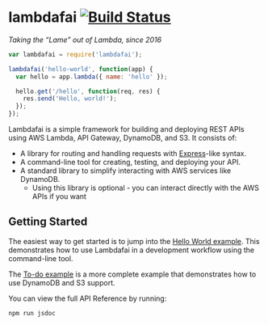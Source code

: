 # lambdafai  [![Build Status](https://travis-ci.com/Clarifai/lambdafai.svg?token=hV4tTqzcLZhd9QUcMUt9&branch=master)](https://travis-ci.com/Clarifai/lambdafai)
*Taking the “Lame” out of Lambda, since 2016*

```js
var lambdafai = require('lambdafai');

lambdafai('hello-world', function(app) {
  var hello = app.lambda({ name: 'hello' });

  hello.get('/hello', function(req, res) {
    res.send('Hello, world!');
  });
});
```

Lambdafai is a simple framework for building and deploying REST APIs using AWS Lambda, API Gateway,
DynamoDB, and S3. It consists of:
  * A library for routing and handling requests with [Express](http://expressjs.com/)-like syntax.
  * A command-line tool for creating, testing, and deploying your API.
  * A standard library to simplify interacting with AWS services like DynamoDB.
    * Using this library is optional - you can interact directly with the AWS APIs if you want


## Getting Started

The easiest way to get started is to jump into the [Hello World example](examples/hello-world).
This demonstrates how to use Lambdafai in a development workflow using the command-line tool.

The [To-do example](examples/todo) is a more complete example that demonstrates how to use
DynamoDB and S3 support.

You can view the full API Reference by running:
```
npm run jsdoc
```
